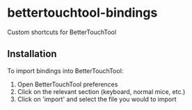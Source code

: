 # bettertouchtool-bindings
Custom shortcuts for BetterTouchTool

## Installation
To import bindings into BetterTouchTool:
1. Open BetterTouchTool preferences
2. Click on the relevant section (keyboard, normal mice, etc.)
3. Click on 'import' and select the file you would to import
